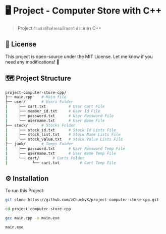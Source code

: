# 🖥️ Project - Computer Store with C++

> Project ร้านขายสินค้าคอมพิวเตอร์ ด้วยภาษา C++

## 📜 License

This project is open-source under the MIT License. Let me know if you need any modifications! 🚀

## 🗺️ Project Structure

```bash
project-computer-store-cpp/
├── main.cpp    # Main file
├── user/       # Users Folder
|     ├── cart.txt          # User Cart File
|     ├── member_id.txt     # User Id File
|     ├── password.txt      # User Password File
|     └── username.txt      # User Name File
├── stock/      # Stocks Folder
|     ├── stock_id.txt      # Stock Id Lists File
|     ├── stock_list.txt    # Stock Name Lists File
|     └── stock_value.txt   # Stock Value Lists File
├── junk/       # Temps Folder
|     ├── password.txt      # User Password Temp File
|     ├── username.txt      # User Name Temp File
|     └── cart/      # Carts Folder
|           └── cart.txt         # Cart Temp File
```

## ⚙️ Installation 
To run this Project:

```bash
git clone https://github.com/zChuckyX/project-computer-store-cpp.git
```
```bash
cd project-computer-store-cpp
```
```bash
gcc main.cpp -o main.exe
```
```bash
main.exe
```

